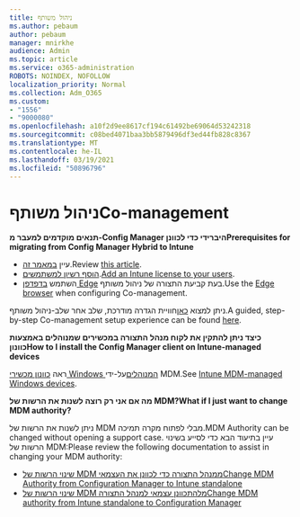 ```yaml
---
title: ניהול משותף
ms.author: pebaum
author: pebaum
manager: mnirkhe
audience: Admin
ms.topic: article
ms.service: o365-administration
ROBOTS: NOINDEX, NOFOLLOW
localization_priority: Normal
ms.collection: Adm_O365
ms.custom:
- "1556"
- "9000080"
ms.openlocfilehash: a10f2d9ee8617cf194c61492be69064d53242318
ms.sourcegitcommit: c08bed4071baa3bb5879496df3ed44fb828c8367
ms.translationtype: MT
ms.contentlocale: he-IL
ms.lasthandoff: 03/19/2021
ms.locfileid: "50896796"
---
```

# <a name="co-management"></a><span data-ttu-id="43d23-102">ניהול משותף</span><span class="sxs-lookup"><span data-stu-id="43d23-102">Co-management</span></span>

<span data-ttu-id="43d23-103">**תנאים מוקדמים למעבר מ-Config Manager היברידי כדי לכוונן**</span><span class="sxs-lookup"><span data-stu-id="43d23-103">**Prerequisites for migrating from Config Manager Hybrid to Intune**</span></span>

- <span data-ttu-id="43d23-104">עיין [במאמר זה](https://docs.microsoft.com/mem/configmgr/mdm/understand/what-happened-to-hybrid).</span><span class="sxs-lookup"><span data-stu-id="43d23-104">Review [this article](https://docs.microsoft.com/mem/configmgr/mdm/understand/what-happened-to-hybrid).</span></span>
- <span data-ttu-id="43d23-105">[הוסף רשיון למשתמשים](https://docs.microsoft.com/mem/intune/fundamentals/licenses-assign).</span><span class="sxs-lookup"><span data-stu-id="43d23-105">[Add an Intune license to your users](https://docs.microsoft.com/mem/intune/fundamentals/licenses-assign).</span></span>
- <span data-ttu-id="43d23-106">השתמש [בדפדפן Edge](https://www.microsoft.com/edge) בעת קביעת התצורה של ניהול משותף.</span><span class="sxs-lookup"><span data-stu-id="43d23-106">Use the [Edge browser](https://www.microsoft.com/edge) when configuring Co-management.</span></span>

<span data-ttu-id="43d23-107">ניתן למצוא [כאן](https://admin.microsoft.com/AdminPortal/Home?#/modernonboarding/comanagesetupguide)חוויית הגדרה מודרכת, שלב אחר שלב-ניהול משותף.</span><span class="sxs-lookup"><span data-stu-id="43d23-107">A guided, step-by-step Co-management setup experience can be found [here](https://admin.microsoft.com/AdminPortal/Home?#/modernonboarding/comanagesetupguide).</span></span>

<span data-ttu-id="43d23-108">**כיצד ניתן להתקין את לקוח מנהל התצורה במכשירים שמנוהלים באמצעות כוונון**</span><span class="sxs-lookup"><span data-stu-id="43d23-108">**How to I install the Config Manager client on Intune-managed devices**</span></span>

<span data-ttu-id="43d23-109">ראה [כוונון מכשירי Windows המנוהלים](https://docs.microsoft.com/mem/configmgr/core/clients/deploy/deploy-clients-to-windows-computers#bkmk_mdm)על-ידי MDM.</span><span class="sxs-lookup"><span data-stu-id="43d23-109">See [Intune MDM-managed Windows devices](https://docs.microsoft.com/mem/configmgr/core/clients/deploy/deploy-clients-to-windows-computers#bkmk_mdm).</span></span>

<span data-ttu-id="43d23-110">**מה אם אני רק רוצה לשנות את הרשות של MDM?**</span><span class="sxs-lookup"><span data-stu-id="43d23-110">**What if I just want to change MDM authority?**</span></span>

<span data-ttu-id="43d23-111">ניתן לשנות את הרשות של MDM מבלי לפתוח מקרה תמיכה.</span><span class="sxs-lookup"><span data-stu-id="43d23-111">MDM Authority can be changed without opening a support case.</span></span> <span data-ttu-id="43d23-112">עיין בתיעוד הבא כדי לסייע בשינוי הרשות של MDM:</span><span class="sxs-lookup"><span data-stu-id="43d23-112">Please review the following documentation to assist in changing your MDM authority:</span></span>

- [<span data-ttu-id="43d23-113">שינוי הרשות של MDM ממנהל התצורה כדי לכוונן את העצמאי</span><span class="sxs-lookup"><span data-stu-id="43d23-113">Change MDM Authority from Configuration Manager to Intune standalone</span></span>](https://docs.microsoft.com/mem/configmgr/mdm/understand/what-happened-to-hybrid)
- [<span data-ttu-id="43d23-114">שינוי הרשות של MDM מלהתכוונן עצמאי למנהל התצורה</span><span class="sxs-lookup"><span data-stu-id="43d23-114">Change MDM authority from Intune standalone to Configuration Manager</span></span>](https://docs.microsoft.com/mem/configmgr/mdm/understand/what-happened-to-hybrid)
